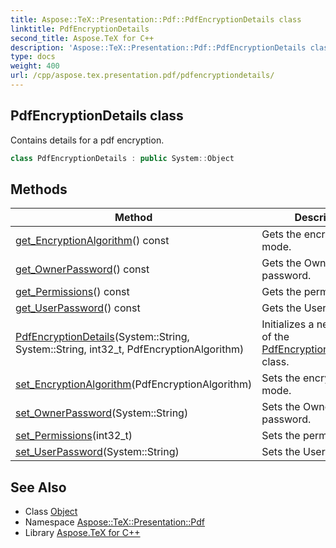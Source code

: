 ```yaml
---
title: Aspose::TeX::Presentation::Pdf::PdfEncryptionDetails class
linktitle: PdfEncryptionDetails
second_title: Aspose.TeX for C++
description: 'Aspose::TeX::Presentation::Pdf::PdfEncryptionDetails class. Contains details for a pdf encryption in C++.'
type: docs
weight: 400
url: /cpp/aspose.tex.presentation.pdf/pdfencryptiondetails/
---
```

## PdfEncryptionDetails class


Contains details for a pdf encryption.

```cpp
class PdfEncryptionDetails : public System::Object
```

## Methods

| Method | Description |
| --- | --- |
| [get_EncryptionAlgorithm](./get_encryptionalgorithm/)() const | Gets the encryption mode. |
| [get_OwnerPassword](./get_ownerpassword/)() const | Gets the Owner password. |
| [get_Permissions](./get_permissions/)() const | Gets the permissions. |
| [get_UserPassword](./get_userpassword/)() const | Gets the User password. |
| [PdfEncryptionDetails](./pdfencryptiondetails/)(System::String, System::String, int32_t, PdfEncryptionAlgorithm) | Initializes a new instance of the [PdfEncryptionDetailsCore](../) class. |
| [set_EncryptionAlgorithm](./set_encryptionalgorithm/)(PdfEncryptionAlgorithm) | Sets the encryption mode. |
| [set_OwnerPassword](./set_ownerpassword/)(System::String) | Sets the Owner password. |
| [set_Permissions](./set_permissions/)(int32_t) | Sets the permissions. |
| [set_UserPassword](./set_userpassword/)(System::String) | Sets the User password. |
## See Also

* Class [Object](../../system/object/)
* Namespace [Aspose::TeX::Presentation::Pdf](../)
* Library [Aspose.TeX for C++](../../)
